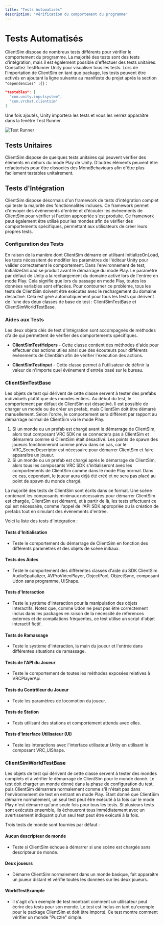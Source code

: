 ```yaml
---
title: "Tests Automatisés"
description: "Vérification du comportement du programme"
---
```


# Tests Automatisés

ClientSim dispose de nombreux tests différents pour vérifier le comportement du programme. La majorité des tests sont des tests d'intégration, mais il est également possible d'effectuer des tests unitaires. Consultez TestRunner Unity pour visualiser tous les tests. Lors de l'importation de ClientSim en tant que package, les tests peuvent être activés en ajoutant la ligne suivante au manifeste du projet après la section `"dependencies" :{}` :
```json
"testables": [
  "com.unity.inputsystem",
  "com.vrchat.clientsim"
]
```

Une fois ajoutés, Unity importera les tests et vous les verrez apparaître dans la fenêtre Test Runner.

![Test Runner](/images/test-runner.png)

## Tests Unitaires

ClientSim dispose de quelques tests unitaires qui peuvent vérifier des éléments en dehors du mode Play de Unity. D'autres éléments peuvent être refactorisés pour être dissociés des MonoBehaviours afin d'être plus facilement testables unitairement.

## Tests d'Intégration

ClientSim dispose désormais d'un framework de tests d'intégration complet qui teste la majorité des fonctionnalités incluses. Ce framework permet d'envoyer des événements d'entrée et d'écouter les événements de ClientSim pour vérifier si l'action appropriée s'est produite. Ce framework peut également être utilisé pour les mondes afin de vérifier des comportements spécifiques, permettant aux utilisateurs de créer leurs propres tests.

### Configuration des Tests

En raison de la manière dont ClientSim démarre en utilisant InitializeOnLoad, les tests nécessitent de modifier les paramètres de l'éditeur Unity pour valider correctement le comportement. Dans l'environnement de test, InitializeOnLoad se produit avant le démarrage du mode Play. Le paramètre par défaut de Unity a la rechargement du domaine activé lors de l'entrée en mode Play. Cela signifie que lors du passage en mode Play, toutes les données variables sont effacées. Pour contourner ce problème, tous les tests de ClientSim doivent être exécutés avec le rechargement du domaine désactivé. Cela est géré automatiquement pour tous les tests qui dérivent de l'une des deux classes de base de test : ClientSimTestBase et ClientSimWorldTestBase. 

### Aides aux Tests

Les deux objets clés de test d'intégration sont accompagnés de méthodes d'aide qui permettent de vérifier des comportements spécifiques.

* **ClientSimTestHelpers** - Cette classe contient des méthodes d'aide pour effectuer des actions utiles ainsi que des écouteurs pour différents événements de ClientSim afin de vérifier l'exécution des actions.

* **ClientSimTestInput** - Cette classe permet à l'utilisateur de définir la valeur de n'importe quel événement d'entrée basé sur le bureau.

### ClientSimTestBase

Les objets de test qui dérivent de cette classe servent à tester des prefabs individuels plutôt que des mondes entiers. Au début du test, le comportement par défaut de ClientSim est désactivé. Il est possible de charger un monde ou de créer un prefab, mais ClientSim doit être démarré manuellement. Selon l'ordre, le comportement sera différent par rapport au démarrage normal de ClientSim via le mode Play. 

1. Si un monde ou un prefab est chargé avant le démarrage de ClientSim, alors tout composant VRC SDK ne se connectera pas à ClientSim et démarrera comme si ClientSim était désactivé. Les points de spawn des joueurs fonctionneront comme prévu dans ce cas, car le VRC_SceneDescriptor est nécessaire pour démarrer ClientSim et faire apparaître un joueur.
2. Si un monde ou un prefab est chargé après le démarrage de ClientSim, alors tous les composants VRC SDK s'initialiseront avec les comportements de ClientSim comme dans le mode Play normal. Dans ce cas, cependant, le joueur aura déjà été créé et ne sera pas placé au point de spawn du monde chargé. 

La majorité des tests de ClientSim sont écrits dans ce format. Une scène contenant les composants minimaux nécessaires pour démarrer ClientSim est chargée, ClientSim est démarré, et à partir de là, les tests effectuent ce qui est nécessaire, comme l'appel de l'API SDK appropriée ou la création de prefabs tout en simulant des événements d'entrée. 

Voici la liste des tests d'intégration :

#### Tests d'Initialisation
* Teste le comportement du démarrage de ClientSim en fonction des différents paramètres et des objets de scène initiaux.

#### Tests des Aides
* Teste le comportement des différentes classes d'aide du SDK ClientSim. AudioSpatializer, AVProVideoPlayer, ObjectPool, ObjectSync, composant Udon sans programme, UIShape.

#### Tests d'Interaction
* Teste le système d'interaction pour la manipulation des objets interactifs. Notez que, comme Udon ne peut pas être correctement inclus dans les packages en raison de la nécessité de références externes et de compilations fréquentes, ce test utilise un script d'objet interactif fictif.

#### Tests de Ramassage
* Teste le système d'interaction, la main du joueur et l'entrée dans différentes situations de ramassage.

#### Tests de l'API du Joueur
* Teste le comportement de toutes les méthodes exposées relatives à VRCPlayerApi.

#### Tests du Contrôleur du Joueur
* Teste les paramètres de locomotion du joueur.

#### Tests de Station
* Tests utilisant des stations et comportement attendu avec elles.

#### Tests d'Interface Utilisateur (UI)
* Teste les interactions avec l'interface utilisateur Unity en utilisant le composant VRC_UIShape.

### ClientSimWorldTestBase

Les objets de test qui dérivent de cette classe servent à tester des mondes complets et à vérifier le démarrage de ClientSim pour le monde donné. Le test doit charger un monde donné dans la phase de configuration du test, puis ClientSim démarrera normalement comme s'il n'était pas dans l'environnement de test en entrant en mode Play. Étant donné que ClientSim démarre normalement, un seul test peut être exécuté à la fois car le mode Play n'est démarré qu'une seule fois pour tous les tests. Si plusieurs tests sont exécutés ensemble, ils échoueront tous immédiatement avec un avertissement indiquant qu'un seul test peut être exécuté à la fois.

Trois tests de monde sont fournies par défaut :
#### Aucun descripteur de monde
* Teste si ClientSim échoue à démarrer si une scène est chargée sans descripteur de monde.

#### Deux joueurs
* Démarre ClientSim normalement dans un monde basique, fait apparaître un joueur distant et vérifie toutes les données sur les deux joueurs.

#### WorldTestExample
* Il s'agit d'un exemple de test montrant comment un utilisateur peut écrire des tests pour son monde. Le test est inclus en tant qu'exemple pour le package ClientSim et doit être importé. Ce test montre comment vérifier un monde "Puzzle" simple.